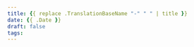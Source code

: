 ```yaml
---
title: {{ replace .TranslationBaseName "-" " " | title }}
date: {{ .Date }}
draft: false
tags:
---
```

